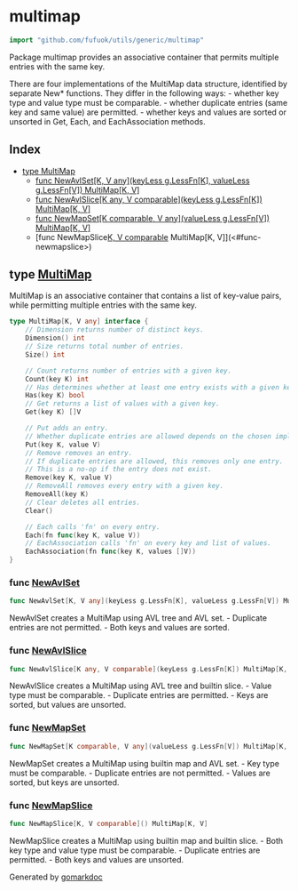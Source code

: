 <!-- Code generated by gomarkdoc. DO NOT EDIT -->

# multimap

```go
import "github.com/fufuok/utils/generic/multimap"
```

Package multimap provides an associative container that permits multiple entries with the same key\.

There are four implementations of the MultiMap data structure\, identified by separate New\* functions\. They differ in the following ways: \- whether key type and value type must be comparable\. \- whether duplicate entries \(same key and same value\) are permitted\. \- whether keys and values are sorted or unsorted in Get\, Each\, and EachAssociation methods\.

## Index

- [type MultiMap](<#type-multimap>)
  - [func NewAvlSet[K, V any](keyLess g.LessFn[K], valueLess g.LessFn[V]) MultiMap[K, V]](<#func-newavlset>)
  - [func NewAvlSlice[K any, V comparable](keyLess g.LessFn[K]) MultiMap[K, V]](<#func-newavlslice>)
  - [func NewMapSet[K comparable, V any](valueLess g.LessFn[V]) MultiMap[K, V]](<#func-newmapset>)
  - [func NewMapSlice[K, V comparable]() MultiMap[K, V]](<#func-newmapslice>)


## type [MultiMap](<https://gitee.com/fufuok/utils/blob/master/generic/multimap/multimap.go#L11-L40>)

MultiMap is an associative container that contains a list of key\-value pairs\, while permitting multiple entries with the same key\.

```go
type MultiMap[K, V any] interface {
    // Dimension returns number of distinct keys.
    Dimension() int
    // Size returns total number of entries.
    Size() int

    // Count returns number of entries with a given key.
    Count(key K) int
    // Has determines whether at least one entry exists with a given key.
    Has(key K) bool
    // Get returns a list of values with a given key.
    Get(key K) []V

    // Put adds an entry.
    // Whether duplicate entries are allowed depends on the chosen implementation.
    Put(key K, value V)
    // Remove removes an entry.
    // If duplicate entries are allowed, this removes only one entry.
    // This is a no-op if the entry does not exist.
    Remove(key K, value V)
    // RemoveAll removes every entry with a given key.
    RemoveAll(key K)
    // Clear deletes all entries.
    Clear()

    // Each calls 'fn' on every entry.
    Each(fn func(key K, value V))
    // EachAssociation calls 'fn' on every key and list of values.
    EachAssociation(fn func(key K, values []V))
}
```

### func [NewAvlSet](<https://gitee.com/fufuok/utils/blob/master/generic/multimap/avl.go#L109>)

```go
func NewAvlSet[K, V any](keyLess g.LessFn[K], valueLess g.LessFn[V]) MultiMap[K, V]
```

NewAvlSet creates a MultiMap using AVL tree and AVL set\. \- Duplicate entries are not permitted\. \- Both keys and values are sorted\.

### func [NewAvlSlice](<https://gitee.com/fufuok/utils/blob/master/generic/multimap/avl.go#L95>)

```go
func NewAvlSlice[K any, V comparable](keyLess g.LessFn[K]) MultiMap[K, V]
```

NewAvlSlice creates a MultiMap using AVL tree and builtin slice\. \- Value type must be comparable\. \- Duplicate entries are permitted\. \- Keys are sorted\, but values are unsorted\.

### func [NewMapSet](<https://gitee.com/fufuok/utils/blob/master/generic/multimap/map.go#L108>)

```go
func NewMapSet[K comparable, V any](valueLess g.LessFn[V]) MultiMap[K, V]
```

NewMapSet creates a MultiMap using builtin map and AVL set\. \- Key type must be comparable\. \- Duplicate entries are not permitted\. \- Values are sorted\, but keys are unsorted\.

### func [NewMapSlice](<https://gitee.com/fufuok/utils/blob/master/generic/multimap/map.go#L94>)

```go
func NewMapSlice[K, V comparable]() MultiMap[K, V]
```

NewMapSlice creates a MultiMap using builtin map and builtin slice\. \- Both key type and value type must be comparable\. \- Duplicate entries are permitted\. \- Both keys and values are unsorted\.



Generated by [gomarkdoc](<https://github.com/princjef/gomarkdoc>)
